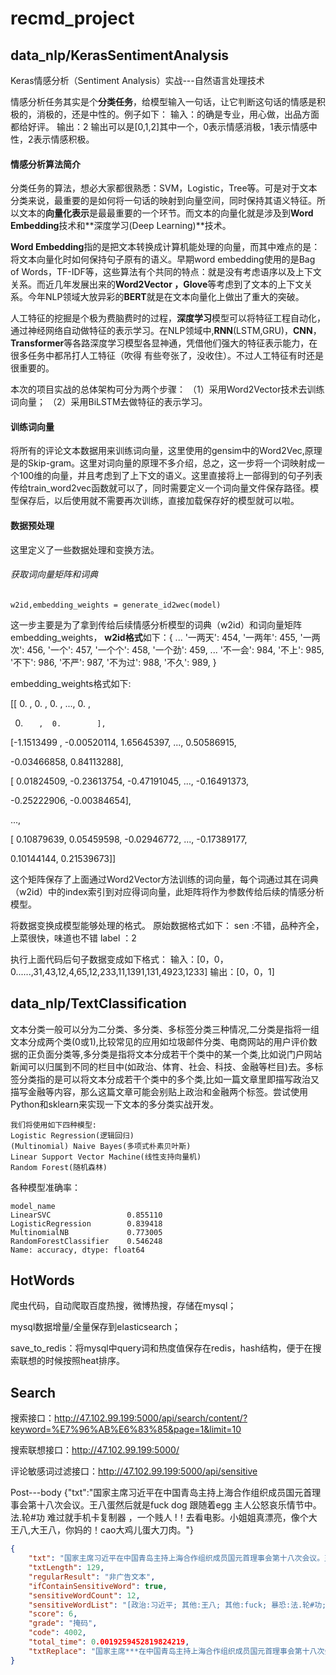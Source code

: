 # recmd_project
## data_nlp/KerasSentimentAnalysis

Keras情感分析（Sentiment Analysis）实战---自然语言处理技术

情感分析任务其实是个**分类任务**，给模型输入一句话，让它判断这句话的情感是积极的，消极的，还是中性的。例子如下：
 输入：的确是专业，用心做，出品方面都给好评。
 输出：2
 输出可以是[0,1,2]其中一个，0表示情感消极，1表示情感中性，2表示情感积极。

#### 情感分析算法简介

分类任务的算法，想必大家都很熟悉：SVM，Logistic，Tree等。可是对于文本分类来说，最重要的是如何将一句话的映射到向量空间，同时保持其语义特征。所以文本的**向量化表示**是最最重要的一个环节。而文本的向量化就是涉及到**Word Embedding**技术和**深度学习(Deep Learning)**技术。

**Word Embedding**指的是把文本转换成计算机能处理的向量，而其中难点的是：将文本向量化时如何保持句子原有的语义。早期word embedding使用的是Bag of Words，TF-IDF等，这些算法有个共同的特点：就是没有考虑语序以及上下文关系。而近几年发展出来的**Word2Vector ，Glove**等考虑到了文本的上下文关系。今年NLP领域大放异彩的**BERT**就是在文本向量化上做出了重大的突破。

人工特征的挖掘是个极为费脑费时的过程，**深度学习**模型可以将特征工程自动化，通过神经网络自动做特征的表示学习。在NLP领域中,**RNN**(LSTM,GRU)，**CNN**，**Transformer**等各路深度学习模型各显神通，凭借他们强大的特征表示能力，在很多任务中都吊打人工特征（吹得  有些夸张了，没收住）。不过人工特征有时还是很重要的。



本次的项目实战的总体架构可分为两个步骤：
（1）采用Word2Vector技术去训练词向量；
（2）采用BiLSTM去做特征的表示学习。

#### 训练词向量

将所有的评论文本数据用来训练词向量，这里使用的gensim中的Word2Vec,原理是的Skip-gram。这里对词向量的原理不多介绍，总之，这一步将一个词映射成一个100维的向量，并且考虑到了上下文的语义。这里直接将上一部得到的句子列表传给train_word2vec函数就可以了，同时需要定义一个词向量文件保存路径。模型保存后，以后使用就不需要再次训练，直接加载保存好的模型就可以啦。

#### 数据预处理

这里定义了一些数据处理和变换方法。

###### 获取词向量矩阵和词典

```undefined
w2id,embedding_weights = generate_id2wec(model)
```

这一步主要是为了拿到传给后续情感分析模型的词典（w2id）和词向量矩阵embedding_weights，
 **w2id格式**如下：{
 ...
 '一两天': 454,
 '一两年': 455,
 '一两次': 456,
 '一个': 457,
 '一个个': 458,
 '一个劲': 459,
 ...
 '不一会': 984,
 '不上': 985,
 '不下': 986,
 '不严': 987,
 '不为过': 988,
 '不久': 989,
 }

embedding_weights格式如下:

[[ 0.        ,  0.        ,  0.        , ...,  0.        ,

0.        ,  0.        ],

[-1.1513499 , -0.00520114,  1.65645397, ...,  0.50586915,

-0.03466858,  0.84113288],

[ 0.01824509, -0.23613754, -0.47191045, ..., -0.16491373,

-0.25222906, -0.00384654],

...,

[ 0.10879639,  0.05459598, -0.02946772, ..., -0.17389177,

0.10144144,  0.21539673]]

这个矩阵保存了上面通过Word2Vector方法训练的词向量，每个词通过其在词典（w2id）中的index索引到对应得词向量，此矩阵将作为参数传给后续的情感分析模型。

将数据变换成模型能够处理的格式。
 原始数据格式如下：
 sen :不错，品种齐全，上菜很快，味道也不错
 label ：2

执行上面代码后句子数据变成如下格式：
 输入：[0，0，0......,31,43,12,4,65,12,233,11,1391,131,4923,1233]
 输出：[0，0，1]



## data_nlp/TextClassification

文本分类一般可以分为二分类、多分类、多标签分类三种情况,二分类是指将一组文本分成两个类(0或1),比较常见的应用如垃圾邮件分类、电商网站的用户评价数据的正负面分类等,多分类是指将文本分成若干个类中的某一个类,比如说门户网站新闻可以归属到不同的栏目中(如政治、体育、社会、科技、金融等栏目)去。多标签分类指的是可以将文本分成若干个类中的多个类,比如一篇文章里即描写政治又描写金融等内容，那么这篇文章可能会别贴上政治和金融两个标签。尝试使用Python和sklearn来实现一下文本的多分类实战开发。

```
我们将使用如下四种模型:
Logistic Regression(逻辑回归)
(Multinomial) Naive Bayes(多项式朴素贝叶斯)
Linear Support Vector Machine(线性支持向量机)
Random Forest(随机森林)
```

各种模型准确率：

```
model_name
LinearSVC                 0.855110
LogisticRegression        0.839418
MultinomialNB             0.773005
RandomForestClassifier    0.546248
Name: accuracy, dtype: float64
```

## HotWords

爬虫代码，自动爬取百度热搜，微博热搜，存储在mysql；

mysql数据增量/全量保存到elasticsearch；

save_to_redis：将mysql中query词和热度值保存在redis，hash结构，便于在搜索联想的时候按照heat排序。

## Search

搜索接口：<http://47.102.99.199:5000/api/search/content/?keyword=%E7%96%AB%E6%83%85&page=1&limit=10>

搜索联想接口：<http://47.102.99.199:5000/>

评论敏感词过滤接口：http://47.102.99.199:5000/api/sensitive

Post---body {"txt":"国家主席习近平在中国青岛主持上海合作组织成员国元首理事会第十八次会议。王八蛋然后就是fuck dog 跟随着egg 主人公怒哀乐情节中。法.轮#功 难过就手机卡复制器 ，一个贱人 !！去看电影。小姐姐真漂亮，像个大王八,大王八，你妈的！cao大鸡儿蛋大刀肉。"}

~~~json
{
    "txt": "国家主席习近平在中国青岛主持上海合作组织成员国元首理事会第十八次会议。王八蛋然后就是fuck dog 跟随着egg 主人公怒哀乐情节中。法.轮#功 难过就手机卡复制器 ，一个贱人 !！去看电影。小姐姐真漂亮，像个大王八,大王八，你妈的！cao大鸡儿蛋大刀肉。",
    "txtLength": 129,
    "regularResult": "非广告文本",
    "ifContainSensitiveWord": true,
    "sensitiveWordCount": 12,
    "sensitiveWordList": "[政治:习近平; 其他:王八; 其他:fuck; 暴恐:法.轮#功; 暴恐:轮#功; 社会:手机卡复制器; 色情:贱人; 其他:王八,; 其他:王八，; 其他:你妈的！; 色情:cao; 色情:鸡儿]",
    "score": 6,
    "grade": "掩码",
    "code": 4002,
    "total_time": 0.0019259452819824219,
    "txtReplace": "国家主席***在中国青岛主持上海合作组织成员国元首理事会第十八次会议。**蛋然后就是**** dog 跟随着egg 主人公怒哀乐情节中。***** 难过就****** ，一个** !！去看电影。小姐姐真漂亮，像个大**,大**，*******大**蛋大刀肉。"
}
~~~

